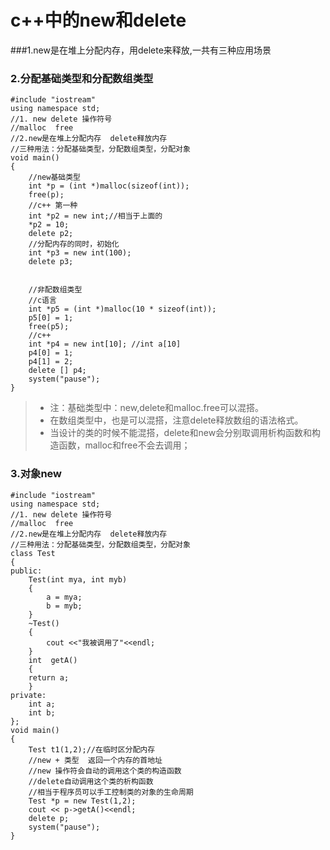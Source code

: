 # c++中的new和delete
###1.new是在堆上分配内存，用delete来释放,一共有三种应用场景

### 2.分配基础类型和分配数组类型
```
#include "iostream"
using namespace std;
//1. new delete 操作符号
//malloc  free
//2.new是在堆上分配内存  delete释放内存
//三种用法：分配基础类型，分配数组类型，分配对象
void main()
{
    //new基础类型
    int *p = (int *)malloc(sizeof(int));
    free(p);
    //c++ 第一种
    int *p2 = new int;//相当于上面的
    *p2 = 10;
    delete p2;
    //分配内存的同时，初始化
    int *p3 = new int(100);
    delete p3;


    //非配数组类型
    //c语言
    int *p5 = (int *)malloc(10 * sizeof(int));
    p5[0] = 1;
    free(p5);
    //c++
    int *p4 = new int[10]; //int a[10]
    p4[0] = 1;
    p4[1] = 2;
    delete [] p4;
    system("pause");
}  

```
>* 注：基础类型中：new,delete和malloc.free可以混搭。
>*  在数组类型中，也是可以混搭，注意delete释放数组的语法格式。
>*  当设计的类的时候不能混搭，delete和new会分别取调用析构函数和构造函数，malloc和free不会去调用；

### 3.对象new
```
#include "iostream"
using namespace std;
//1. new delete 操作符号
//malloc  free
//2.new是在堆上分配内存  delete释放内存
//三种用法：分配基础类型，分配数组类型，分配对象
class Test
{
public:
    Test(int mya, int myb)
    {
        a = mya;
        b = myb;
    }
    ~Test()
    {
        cout <<"我被调用了"<<endl;
    }
    int  getA()
    {
    return a;
    }
private:
    int a;
    int b;
};
void main()
{
    Test t1(1,2);//在临时区分配内存
    //new + 类型  返回一个内存的首地址
    //new 操作符会自动的调用这个类的构造函数
    //delete自动调用这个类的析构函数
    //相当于程序员可以手工控制类的对象的生命周期
    Test *p = new Test(1,2);
    cout << p->getA()<<endl;
    delete p;
    system("pause");
}  
```
